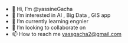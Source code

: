 - 👋 Hi, I’m @yassineGacha
- 👀 I’m interested in AI , Big Data , GIS app 
- 🌱 I’m currently learning engnier
- 💞️ I’m looking to collaborate on 
- 📫 How to reach me   yassgacha2@gmail.com

<!---
yassineGacha/yassineGacha is a ✨ special ✨ repository because its `README.md` (this file) appears on your GitHub profile.
You can click the Preview link to take a look at your changes.
--->
